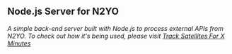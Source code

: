 ## Node.js Server for N2YO
*A simple back-end server built with Node.js to process external APIs from N2YO.* 
*To check out how it's being used, please visit [Track Satellites For X Minutes](https://github.com/zacktcheng/track-satellites-for-x-minutes)*